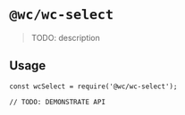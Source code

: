 # `@wc/wc-select`

> TODO: description

## Usage

```
const wcSelect = require('@wc/wc-select');

// TODO: DEMONSTRATE API
```

